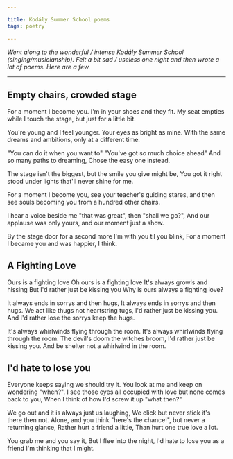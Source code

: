 ```yaml
---

title: Kodály Summer School poems
tags: poetry

---
```


_Went along to the wonderful / intense Kodály Summer School (singing/musicianship). Felt a bit sad / useless one night and then wrote a lot of poems. Here are a few._

---

## Empty chairs, crowded stage

For a moment I become you.
I'm in your shoes and they fit.
My seat empties while I touch the stage,
but just for a little bit.

You're young and I feel younger.
Your eyes as bright as mine.
With the same dreams and ambitions, only at a different time.

"You can do it when you want to"
"You've got so much choice ahead"
And so many paths to dreaming,
Chose the easy one instead.

The stage isn't the biggest, but the smile you give might be,
You got it right stood under lights that'll never shine for me.

For a moment I become you, see your teacher's guiding stares, and then see souls becoming you from a hundred other chairs.

I hear a voice beside me "that was great", then "shall we go?",
And our applause was only yours, and our moment just a show.

By the stage door for a second more I'm with you til you blink,
For a moment I became you and was happier, I think.

## A Fighting Love

Ours is a fighting love
Oh ours is a fighting love
It's always growls and hissing
But I'd rather just be kissing you
Why is ours always a fighting love?

It always ends in sorrys and then hugs,
It always ends in sorrys and then hugs.
We act like thugs not heartstring tugs,
I'd rather just be kissing you.
And I'd rather lose the sorrys keep the hugs.

It's always whirlwinds flying through the room.
It's always whirlwinds flying through the room.
The devil's doom the witches broom,
I'd rather just be kissing you.
And be shelter not a whirlwind in the room.

## I'd hate to lose you

Everyone keeps saying we should try it.
You look at me and keep on wondering "when?".
I see those eyes all occupied with love but none comes back to you,
When I think of how I'd screw it up "what then?"

We go out and it is always just us laughing,
We click but never stick it's there then not.
Alone, 
and you think "here's the chance!", 
but never a returning glance,
Rather hurt a friend a little, 
Than hurt one true love a lot.

You grab me and you say it,
But I flee into the night,
I'd hate to lose you as a friend
I'm thinking that I might.
